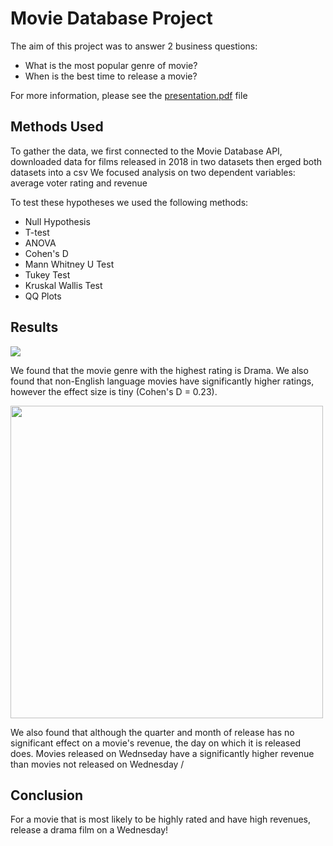 # Movie Database Project
The aim of this project was to answer 2 business questions:
* What is the most popular genre of movie?
* When is the best time to release a movie?

For more information, please see the [presentation.pdf](https://github.com/joekryan/movie_database_project/blob/master/presentation.pdf) file

## Methods Used

To gather the data, we first connected to the Movie Database API, downloaded data for films released in 2018 in two datasets then erged both datasets into a csv
We focused analysis on two dependent variables: average voter rating and revenue


To test these hypotheses we used the following methods: 

- Null Hypothesis
- T-test
- ANOVA
- Cohen's D
- Mann Whitney U Test
- Tukey Test
- Kruskal Wallis Test
- QQ Plots

## Results

<p align="left">
  <img src="https://github.com/joekryan/movie_database_project/blob/master/images/dramedy.png">
</p>
We found that the movie genre with the highest rating is Drama. We also found that non-English language movies have significantly higher ratings, however the effect size is tiny (Cohen's D = 0.23).


<p align="left">
  <img src="https://github.com/joekryan/movie_database_project/blob/master/images/day.png" width=500>
</p>
We also found that although the quarter and month of release has no significant effect on a movie's revenue, the day on which it is released does. Movies released on Wednseday have a significantly higher revenue than movies not released on Wednesday /

## Conclusion

For a movie that is most likely to be highly rated and have high revenues, release a drama film on a Wednesday!
